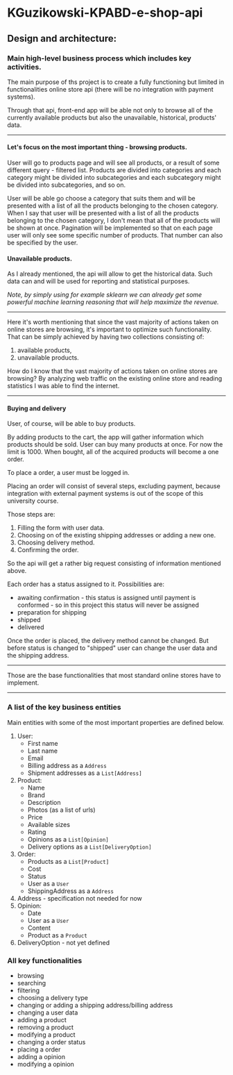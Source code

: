 # KGuzikowski-KPABD-e-shop-api

## Design and architecture:

### Main high-level business process which includes key activities.
The main purpose of ths project is to create a fully functioning but limited in functionalities online store api (there will be no integration with payment systems).

Through that api, front-end app will be able not only to browse all of the currently available products but also the unavailable, historical, products' data.

---

#### Let's focus on the most important thing - browsing products.
User will go to products page and will see all products, or a result of some different query - filtered list.
Products are divided into categories and each category might be divided into subcategories and each subcategory might be divided into subcategories, and so on.

User will be able go choose a category that suits them and will be presented with a list of all the products belonging to the chosen category.
When I say that user will be presented with a list of all the products belonging to the chosen category, I don't mean that all of the products will be shown at once. Pagination will be implemented so that on each page user will only see some specific number of products. That number can also be specified by the user.

#### Unavailable products.
As I already mentioned, the api will allow to get the historical data. Such data can and will be used for reporting and statistical purposes.

*Note, by simply using for example sklearn we can already get some powerful machine learning reasoning that will help maximize the revenue.*

---

Here it's worth mentioning that since the vast majority of actions taken on online stores are browsing, it's important to optimize such functionality. That can be simply achieved by having two collections consisting of:
1) available products,
2) unavailable products.

How do I know that the vast majority of actions taken on online stores are browsing?
By analyzing web traffic on the existing online store and reading statistics I was able to find the internet.

---

#### Buying and delivery
User, of course, will be able to buy products.

By adding products to the cart, the app will gather information which products should be sold.
User can buy many products at once. For now the limit is 1000. When bought, all of the acquired products will become a one order.

To place a order, a user must be logged in.

Placing an order will consist of several steps, excluding payment, because integration with external payment systems is out of the scope of this university course.

Those steps are:
1) Filling the form with user data.
2) Choosing on of the existing shipping addresses or adding a new one.
3) Choosing delivery method.
4) Confirming the order.

So the api will get a rather big request consisting of information mentioned above.

Each order has a status assigned to it. Possibilities are:
* awaiting confirmation - this status is assigned until payment is conformed - so in this project this status will never be assigned
* preparation for shipping
* shipped
* delivered

Once the order is placed, the delivery method cannot be changed. But before status is changed to "shipped" user can change the user data and the shipping address.

---

Those are the base functionalities that most standard online stores have to implement.

---

### A list of the key business entities
Main entities with some of the most important properties are defined below.

1. User:
    * First name
    * Last name
    * Email
    * Billing address as a `Address`
    * Shipment addresses as a `List[Address]`
2. Product:
    * Name
    * Brand
    * Description
    * Photos (as a list of urls)
    * Price
    * Available sizes
    * Rating
    * Opinions as a `List[Opinion]`
    * Delivery options as a `List[DeliveryOption]`
3. Order:
    * Products as a `List[Product]`
    * Cost
    * Status
    * User as a `User`
    * ShippingAddress as a `Address`
4. Address - specification not needed for now
5. Opinion:
    * Date
    * User as a `User`
    * Content
    * Product as a `Product`
6. DeliveryOption - not yet defined

### All key functionalities
* browsing
* searching
* filtering
* choosing a delivery type
* changing or adding a shipping address/billing address
* changing a user data
* adding a product
* removing a product
* modifying a product
* changing a order status
* placing a order
* adding a opinion
* modifying a opinion